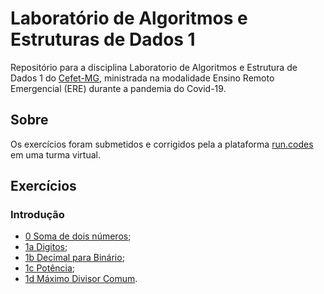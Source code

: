 # Laboratório de Algoritmos e Estruturas de Dados 1
Repositório para a disciplina Laboratorio de Algoritmos e Estrutura de Dados 1 do [Cefet-MG](https://cefetmg.br), ministrada na modalidade Ensino Remoto Emergencial (ERE) durante a pandemia do Covid-19.

## Sobre
Os exercícios  foram submetidos e corrigidos pela a plataforma [run.codes](https://run.codes/) em uma turma virtual.

## Exercícios

### Introdução
- [0 Soma de dois números](/exercicios/00_somaDeDoisNumeros.c);
- [1a Digitos](/exercicios/01_a_digitos.c);
- [1b Decimal para Binário](/exercicios/01_b_decimalParaBinario.c);
- [1c Potência](/exercicios/01_c_potencia.c);
- [1d Máximo Divisor Comum](/exercicios/01_d_maximoDivisorComum.c).


